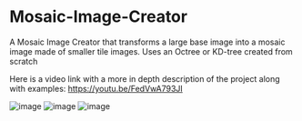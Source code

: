 # Mosaic-Image-Creator
A Mosaic Image Creator that transforms a large base image into a mosaic image made of smaller tile images. Uses an Octree or KD-tree created from scratch

Here is a video link with a more in depth description of the project along with examples:
https://youtu.be/FedVwA793JI

![image](https://user-images.githubusercontent.com/93265190/220809429-2fbcf46d-72cd-464c-94a9-eb06076b2460.png)
![image](https://user-images.githubusercontent.com/93265190/220809470-e05aa16d-5a75-460f-9c23-7702dee8fdd9.png)
![image](https://user-images.githubusercontent.com/93265190/220809506-1c5d1308-8446-4cbd-9c73-478a32933ec2.png)

